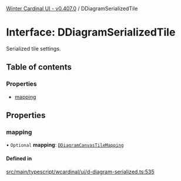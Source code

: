 [Winter Cardinal UI - v0.407.0](../index.md) / DDiagramSerializedTile

# Interface: DDiagramSerializedTile

Serialized tile settings.

## Table of contents

### Properties

- [mapping](DDiagramSerializedTile.md#mapping)

## Properties

### mapping

• `Optional` **mapping**: [`DDiagramCanvasTileMapping`](DDiagramCanvasTileMapping.md)

#### Defined in

[src/main/typescript/wcardinal/ui/d-diagram-serialized.ts:535](https://github.com/winter-cardinal/winter-cardinal-ui/blob/v0.407.0/src/main/typescript/wcardinal/ui/d-diagram-serialized.ts#L535)
